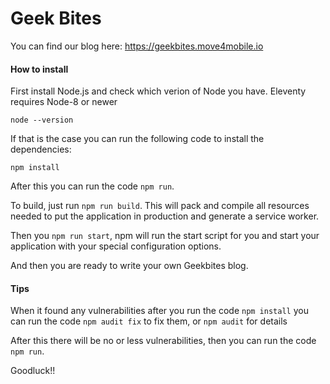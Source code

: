 # Geek Bites

You can find our blog here: https://geekbites.move4mobile.io

#### How to install

First install Node.js and check which verion of Node you have.
Eleventy requires Node-8 or newer

`node --version`

If that is the case you can run the following code to install the dependencies:

`npm install`

After this you can run the code `npm run`.

To build, just run `npm run build`. This will pack and compile all resources needed to put the application in production and generate a service worker.

Then you `npm run start`, npm will run the start script for you and start your application with your special configuration options.

And then you are ready to write your own Geekbites blog.

#### Tips

When it found any vulnerabilities after you run the code `npm install` you can run the code `npm audit fix` to fix them, or `npm audit` for details

After this there will be no or less vulnerabilities, then you can run the code `npm run`.

Goodluck!!

